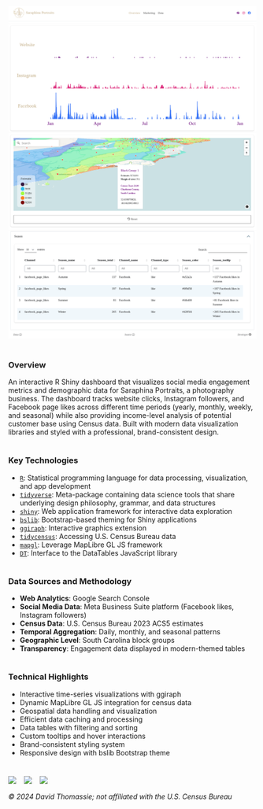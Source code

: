 <a href="https://david-thomassie.shinyapps.io/saraphina-dashboard" target="_blank"><img src="www/screenshot-1.png" target="_blank"></img></a>
<a href="https://david-thomassie.shinyapps.io/saraphina-dashboard" target="_blank"><img src="www/screenshot-2.png" target="_blank"></img></a>
<a href="https://david-thomassie.shinyapps.io/saraphina-dashboard" target="_blank"><img src="www/screenshot-3.png" target="_blank"></img></a>
<a href="https://david-thomassie.shinyapps.io/saraphina-dashboard" target="_blank"><img src="www/screenshot-4.png" target="_blank"></img></a>

#

### Overview

An interactive R Shiny dashboard that visualizes social media engagement
metrics and demographic data for Saraphina Portraits, a photography business.
The dashboard tracks website clicks, Instagram followers, and Facebook page
likes across different time periods (yearly, monthly, weekly, and seasonal)
while also providing income-level analysis of potential customer base using
Census data. Built with modern data visualization libraries and styled with a
professional, brand-consistent design.

#

### Key Technologies

- [`R`](https://www.r-project.org): Statistical programming language for data processing, visualization, and app development
- [`tidyverse`](https://www.tidyverse.org): Meta-package containing data science tools that share underlying design philosophy, grammar, and data structures
- [`shiny`](https://shiny.posit.co): Web application framework for interactive data exploration
- [`bslib`](https://rstudio.github.io/bslib): Bootstrap-based theming for Shiny applications
- [`ggiraph`](https://davidgohel.github.io/ggiraph): Interactive graphics extension
- [`tidycensus`](https://walker-data.com/tidycensus): Accessing U.S. Census Bureau data
- [`mapgl`](https://walker-data.com/mapgl): Leverage MapLibre GL JS framework
- [`DT`](https://rstudio.github.io/DT): Interface to the DataTables JavaScript library

#

### Data Sources and Methodology

- **Web Analytics**: Google Search Console
- **Social Media Data**: Meta Business Suite platform (Facebook likes, Instagram followers)
- **Census Data**: U.S. Census Bureau 2023 ACS5 estimates
- **Temporal Aggregation**: Daily, monthly, and seasonal patterns
- **Geographic Level**: South Carolina block groups
- **Transparency**: Engagement data displayed in modern-themed tables

#

### Technical Highlights
- Interactive time-series visualizations with ggiraph
- Dynamic MapLibre GL JS integration for census data
- Geospatial data handling and visualization
- Efficient data caching and processing
- Data tables with filtering and sorting
- Custom tooltips and hover interactions
- Brand-consistent styling system
- Responsive design with bslib Bootstrap theme

#

<a href="https://bsky.app/profile/davidthomassie.bsky.social"><img src="https://raw.githubusercontent.com/FortAwesome/Font-Awesome/refs/heads/6.x/svgs/brands/bluesky.svg" width="20"></a>&nbsp;&nbsp;&nbsp;
<a href="https://www.linkedin.com/in/davidthomassie"><img src="https://raw.githubusercontent.com/FortAwesome/Font-Awesome/refs/heads/6.x/svgs/brands/linkedin.svg" width="20"></a>&nbsp;&nbsp;&nbsp;
<a href="https://github.com/davidthomassie"><img src="https://raw.githubusercontent.com/FortAwesome/Font-Awesome/refs/heads/6.x/svgs/brands/github.svg" width="20"></a>

*© 2024 David Thomassie; not affiliated with the U.S. Census Bureau*